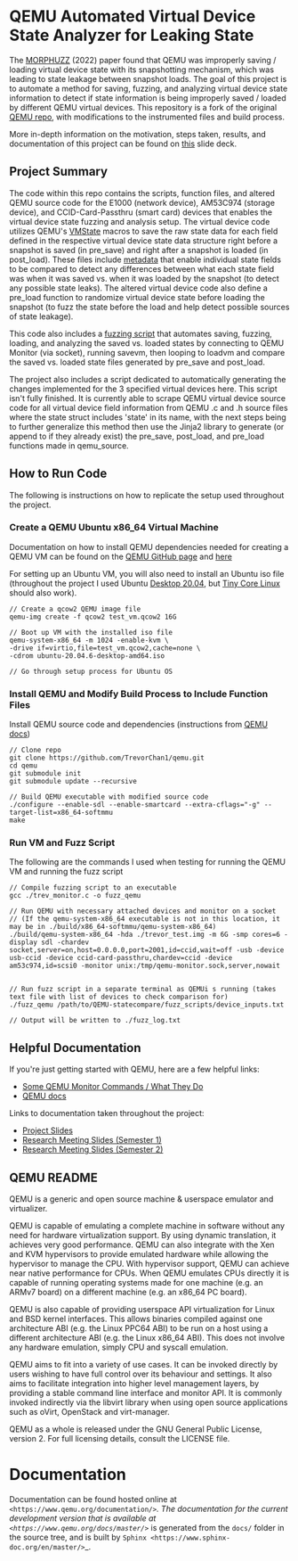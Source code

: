 # QEMU Automated Virtual Device State Analyzer for Leaking State
The [MORPHUZZ](https://www.usenix.org/system/files/sec22-bulekov.pdf) (2022) paper found that QEMU was improperly saving / loading virtual device state with its snapshotting mechanism, which was leading to state leakage between snapshot loads. The goal of this project is to automate a method for saving, fuzzing, and analyzing virtual device state information to detect if state information is being improperly saved / loaded by different QEMU virtual devices. This repository is a fork of the original [QEMU repo](https://github.com/qemu/qemu/tree/master), with modifications to the instrumented files and build process.

More in-depth information on the motivation, steps taken, results, and documentation of this project can be found on [this](https://docs.google.com/presentation/d/1ONY96otzQZbfdQANVCA5XiQ0zecyeaLlhc2oCVPhYOk/edit?usp=sharing) slide deck.

## Project Summary
The code within this repo contains the scripts, function files, and altered QEMU source code for the E1000 (network device), AM53C974 (storage device), and CCID-Card-Passthru (smart card) devices that enables the virtual device state fuzzing and analysis setup. The virtual device code utilizes QEMU's [VMState](https://www.qemu.org/docs/master/devel/migration/main.html#vmstate) macros to save the raw state data for each field defined in the respective virtual device state data structure right before a snapshot is saved (in pre_save) and right after a snapshot is loaded (in post_load). These files include [metadata](https://docs.google.com/presentation/d/1ONY96otzQZbfdQANVCA5XiQ0zecyeaLlhc2oCVPhYOk/edit#slide=id.g2cece7f2d41_0_104) that enable individual state fields to be compared to detect any differences between what each state field was when it was saved vs. when it was loaded by the snapshot (to detect any possible state leaks). The altered virtual device code also define a pre_load function to randomize virtual device state before loading the snapshot (to fuzz the state before the load and help detect possible sources of state leakage).

This code also includes a [fuzzing script](https://github.com/TrevorChan1/qemu/blob/master/trev_monitor.c) that automates saving, fuzzing, loading, and analyzing the saved vs. loaded states by connecting to QEMU Monitor (via socket), running savevm, then looping to loadvm and compare the saved vs. loaded state files generated by pre_save and post_load.

The project also includes a script dedicated to automatically generating the changes implemented for the 3 specified virtual devices here. This script isn't fully finished. It is currently able to scrape QEMU virtual device source code for all virtual device field information from QEMU .c and .h source files where the state struct includes 'state' in its name, with the next steps being to further generalize this method then use the Jinja2 library to generate (or append to if they already exist) the pre_save, post_load, and pre_load functions made in qemu_source.

## How to Run Code
The following is instructions on how to replicate the setup used throughout the project.

### Create a QEMU Ubuntu x86_64 Virtual Machine
Documentation on how to install QEMU dependencies needed for creating a QEMU VM can be found on the [QEMU GitHub page](https://github.com/qemu/qemu?tab=readme-ov-file) and [here](https://wiki.qemu.org/Hosts/Linux)

For setting up an Ubuntu VM, you will also need to install an Ubuntu iso file (throughout the project I used Ubuntu [Desktop 20.04](https://releases.ubuntu.com/focal/), but [Tiny Core Linux](http://tinycorelinux.net/) should also work).

```
// Create a qcow2 QEMU image file
qemu-img create -f qcow2 test_vm.qcow2 16G

// Boot up VM with the installed iso file
qemu-system-x86_64 -m 1024 -enable-kvm \
-drive if=virtio,file=test_vm.qcow2,cache=none \
-cdrom ubuntu-20.04.6-desktop-amd64.iso

// Go through setup process for Ubuntu OS
```

### Install QEMU and Modify Build Process to Include Function Files
Install QEMU source code and dependencies (instructions from [QEMU docs](https://www.qemu.org/download/))
```
// Clone repo
git clone https://github.com/TrevorChan1/qemu.git
cd qemu
git submodule init
git submodule update --recursive

// Build QEMU executable with modified source code
./configure --enable-sdl --enable-smartcard --extra-cflags="-g" --target-list=x86_64-softmmu
make
```

### Run VM and Fuzz Script
The following are the commands I used when testing for running the QEMU VM and running the fuzz script
```
// Compile fuzzing script to an executable
gcc ./trev_monitor.c -o fuzz_qemu

// Run QEMU with necessary attached devices and monitor on a socket
// (If the qemu-system-x86_64 executable is not in this location, it may be in ./build/x86_64-softmmu/qemu-system-x86_64)
./build/qemu-system-x86_64 -hda ./trevor_test.img -m 6G -smp cores=6 -display sdl -chardev socket,server=on,host=0.0.0.0,port=2001,id=ccid,wait=off -usb -device usb-ccid -device ccid-card-passthru,chardev=ccid -device am53c974,id=scsi0 -monitor unix:/tmp/qemu-monitor.sock,server,nowait


// Run fuzz script in a separate terminal as QEMUi s running (takes text file with list of devices to check comparison for)
./fuzz_qemu /path/to/QEMU-statecompare/fuzz_scripts/device_inputs.txt

// Output will be written to ./fuzz_log.txt
```

## Helpful Documentation
If you're just getting started with QEMU, here are a few helpful links:
- [Some QEMU Monitor Commands / What They Do](https://documentation.suse.com/sles/12-SP5/html/SLES-all/cha-qemu-monitor.html)
- [QEMU docs](https://www.qemu.org/docs/master/)

Links to documentation taken throughout the project:
- [Project Slides](https://docs.google.com/presentation/d/1ONY96otzQZbfdQANVCA5XiQ0zecyeaLlhc2oCVPhYOk/edit?usp=sharing)
- [Research Meeting Slides (Semester 1)](https://docs.google.com/presentation/d/1jWS7LRfkL5en3372e3Hz1UfiRr0y-4LzB7-fmOE3cJw/edit?usp=sharing)
- [Research Meeting Slides (Semester 2)](https://docs.google.com/presentation/d/1reZlJbfQNC0PkxTkyhTP5MWmyd3PvYjvU0L46mllY5Q/edit?usp=sharing)


## QEMU README

QEMU is a generic and open source machine & userspace emulator and
virtualizer.

QEMU is capable of emulating a complete machine in software without any
need for hardware virtualization support. By using dynamic translation,
it achieves very good performance. QEMU can also integrate with the Xen
and KVM hypervisors to provide emulated hardware while allowing the
hypervisor to manage the CPU. With hypervisor support, QEMU can achieve
near native performance for CPUs. When QEMU emulates CPUs directly it is
capable of running operating systems made for one machine (e.g. an ARMv7
board) on a different machine (e.g. an x86_64 PC board).

QEMU is also capable of providing userspace API virtualization for Linux
and BSD kernel interfaces. This allows binaries compiled against one
architecture ABI (e.g. the Linux PPC64 ABI) to be run on a host using a
different architecture ABI (e.g. the Linux x86_64 ABI). This does not
involve any hardware emulation, simply CPU and syscall emulation.

QEMU aims to fit into a variety of use cases. It can be invoked directly
by users wishing to have full control over its behaviour and settings.
It also aims to facilitate integration into higher level management
layers, by providing a stable command line interface and monitor API.
It is commonly invoked indirectly via the libvirt library when using
open source applications such as oVirt, OpenStack and virt-manager.

QEMU as a whole is released under the GNU General Public License,
version 2. For full licensing details, consult the LICENSE file.


Documentation
=============

Documentation can be found hosted online at
`<https://www.qemu.org/documentation/>`_. The documentation for the
current development version that is available at
`<https://www.qemu.org/docs/master/>`_ is generated from the ``docs/``
folder in the source tree, and is built by `Sphinx
<https://www.sphinx-doc.org/en/master/>`_.
